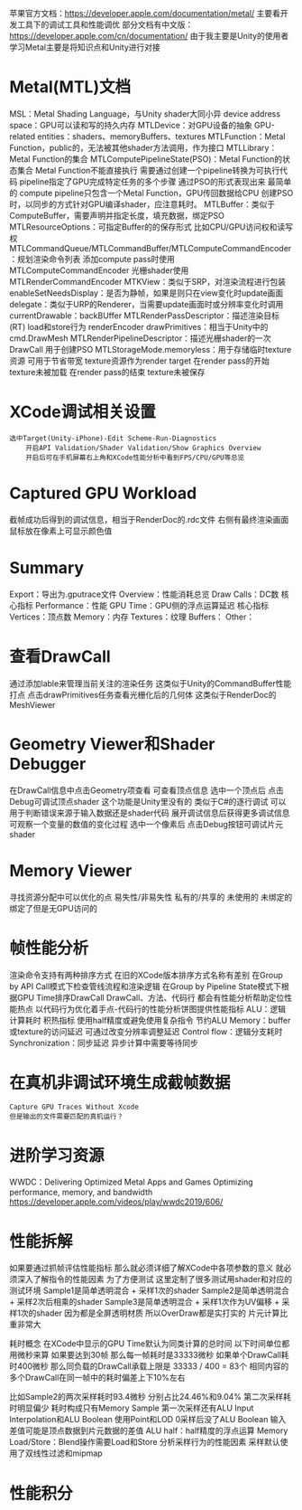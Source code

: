 苹果官方文档：https://developer.apple.com/documentation/metal/
    主要看开发工具下的调试工具和性能调优
部分文档有中文版：https://developer.apple.com/cn/documentation/
由于我主要是Unity的使用者 学习Metal主要是将知识点和Unity进行对接

# Metal(MTL)文档
MSL：Metal Shading Language，与Unity shader大同小异
device address space：GPU可以读和写的持久内存
MTLDevice：对GPU设备的抽象
GPU-related entities：shaders、memoryBuffers、textures
MTLFunction：Metal Function，public的，无法被其他shader方法调用，作为接口
MTLLibrary：Metal Function的集合
MTLComputePipelineState(PSO)：Metal Function的状态集合
    Metal Function不能直接执行 需要通过创建一个pipeline转换为可执行代码
    pipeline指定了GPU完成特定任务的多个步骤 通过PSO的形式表现出来
    最简单的 compute pipeline只包含一个Metal Function，GPU传回数据给CPU
    创建PSO时，以同步的方式针对GPU编译shader，应注意耗时。
MTLBuffer：类似于ComputeBuffer，需要声明并指定长度，填充数据，绑定PSO
    MTLResourceOptions：可指定Buffer的的保存形式 比如CPU/GPU访问权和读写权
MTLCommandQueue/MTLCommandBuffer/MTLComputeCommandEncoder：规划渲染命令列表
    添加compute pass时使用MTLComputeCommandEncoder
    光栅shader使用MTLRenderCommandEncoder
MTKView：类似于SRP，对渲染流程进行包装
    enableSetNeedsDisplay：是否为静帧，如果是则只在view变化时update画面
    delegate：类似于URP的Renderer，当需要update画面时或分辨率变化时调用
    currentDrawable：backBUffer
MTLRenderPassDescriptor：描述渲染目标(RT) load和store行为
renderEncoder drawPrimitives：相当于Unity中的cmd.DrawMesh
MTLRenderPipelineDescriptor：描述光栅shader的一次DrawCall 用于创建PSO
MTLStorageMode.memoryless：用于存储临时texture资源 可用于节省带宽
    texture资源作为render target
    在render pass的开始 texture未被加载
    在render pass的结束 texture未被保存

# XCode调试相关设置
    选中Target(Unity-iPhone)-Edit Scheme-Run-Diagnostics
        开启API Validation/Shader Validation/Show Graphics Overview
        开启后可在手机屏幕右上角和XCode性能分析中看到FPS/CPU/GPU等总览
# Captured GPU Workload
截帧成功后得到的调试信息，相当于RenderDoc的.rdc文件
右侧有最终渲染画面 鼠标放在像素上可显示颜色值
# Summary
Export：导出为.gputrace文件
Overview：性能消耗总览
    Draw Calls：DC数 核心指标
Performance：性能
    GPU Time：GPU侧的浮点运算延迟 核心指标
    Vertices：顶点数
Memory：内存
    Textures：纹理
    Buffers：
    Other：
# 查看DrawCall
通过添加lable来管理当前关注的渲染任务 这类似于Unity的CommandBuffer性能打点
点击drawPrimitives任务查看光栅化后的几何体 这类似于RenderDoc的MeshViewer
# Geometry Viewer和Shader Debugger
在DrawCall信息中点击Geometry项查看 可查看顶点信息
选中一个顶点后 点击Debug可调试顶点shader
    这个功能是Unity里没有的 类似于C#的逐行调试
    可以用于判断错误来源于输入数据还是shader代码
    展开调试信息后获得更多调试信息
    可观察一个变量的数值的变化过程
选中一个像素后 点击Debug按钮可调试片元shader
# Memory Viewer
寻找资源分配中可以优化的点
易失性/非易失性 私有的/共享的 未使用的 未绑定的 绑定了但是无GPU访问的
# 帧性能分析
渲染命令支持有两种排序方式 在旧的XCode版本排序方式名称有差别
在Group by API Call模式下检查管线流程和渲染逻辑
在Group by Pipeline State模式下根据GPU Time排序DrawCall
    DrawCall、方法、代码行 都会有性能分析帮助定位性能热点
    以代码行为优化着手点-代码行的性能分析饼图提供性能指标
        ALU：逻辑计算耗时 积热指标
            使用half精度或避免使用复杂指令 节约ALU
        Memory：buffer或texture的访问延迟
            可通过改变分辨率调整延迟
        Control flow：逻辑分支耗时
        Synchronization：同步延迟 异步计算中需要等待同步
# 在真机非调试环境生成截帧数据
    Capture GPU Traces Without Xcode
    但是输出的文件需要匹配的真机运行？
# 进阶学习资源
WWDC：Delivering Optimized Metal Apps and Games
    Optimizing performance, memory, and bandwidth
https://developer.apple.com/videos/play/wwdc2019/606/

# 性能拆解
如果要通过抓帧评估性能指标 那么就必须详细了解XCode中各项参数的意义
    就必须深入了解指令的性能因素
为了方便测试 这里定制了很多测试用shader和对应的测试环境
Sample1是简单透明混合 + 采样1次的shader
Sample2是简单透明混合 + 采样2次后相乘的shader
Sample3是简单透明混合 + 采样1次作为UV偏移 + 采样1次的shader
因为都是全屏透明材质 所以OverDraw都是实打实的 片元计算比重非常大

耗时概念
在XCode中显示的GPU Time默认为同类计算的总时间
以下时间单位都用微秒来算 如果要达到30帧 那么每一帧耗时是33333微秒
如果单个DrawCall耗时400微秒 那么同负载的DrawCall承载上限是
    33333 / 400 = 83个
相同内容的多个DrawCall在同一帧中的耗时偏差上下10%左右 

比如Sample2的两次采样耗时93.4微秒 分别占比24.46%和9.04%
    第二次采样耗时明显偏少 耗时构成只有Memory Sample
    第一次采样还有ALU Input Interpolation和ALU Boolean
        使用Point和LOD 0采样后没了ALU Boolean
        输入差值可能是顶点数据到片元数据的差值
    ALU half：half精度的浮点运算
    Memory Load/Store：Blend操作需要Load和Store
分析采样行为的性能因素
    采样默认使用了双线性过滤和mipmap

# 性能积分